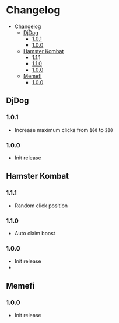 # Changelog

- [Changelog](#changelog)
  - [DjDog](#djdog)
    - [1.0.1](#101)
    - [1.0.0](#100)
  - [Hamster Kombat](#hamster-kombat)
    - [1.1.1](#111)
    - [1.1.0](#110)
    - [1.0.0](#100-1)
  - [Memefi](#memefi)
    - [1.0.0](#100-2)


## DjDog

### 1.0.1
- Increase maximum clicks from `100` to `200`

### 1.0.0
- Init release

## Hamster Kombat

### 1.1.1
- Random click position

### 1.1.0
- Auto claim boost

### 1.0.0
- Init release
-
## Memefi

### 1.0.0
- Init release
